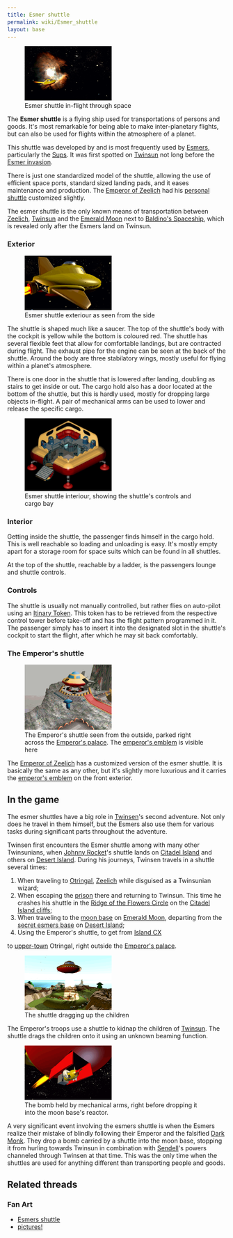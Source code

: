 ```yaml
---
title: Esmer shuttle
permalink: wiki/Esmer_shuttle
layout: base
---
```


<figure>
<img
src="assets/lba2/_cutscenes/screenshot-lba2-movies-07-esmers_shuttle-voyagez43.gif"
title="Esmer shuttle in-flight through space" width="200" />
<figcaption>Esmer shuttle in-flight through space</figcaption>
</figure>

The **Esmer shuttle** is a flying ship used for transportations of
persons and goods. It's most remarkable for being able to make
inter-planetary flights, but can also be used for flights within the
atmosphere of a planet.

This shuttle was developed by and is most frequently used by
[Esmers](Esmer "wikilink"), particularly the [Sups](Sup "wikilink"). It
was first spotted on [Twinsun](Twinsun "wikilink") not long before the
[Esmer invasion](Esmer#The_Esmer_invasion "wikilink").

There is just one standardized model of the shuttle, allowing the use of
efficient space ports, standard sized landing pads, and it eases
maintenance and production. The [Emperor of
Zeelich](Emperor_of_Zeelich "wikilink") had his [personal
shuttle](#The_Emperor\'s_shuttle "wikilink") customized slightly.

The esmer shuttle is the only known means of transportation between
[Zeelich](Zeelich "wikilink"), [Twinsun](Twinsun "wikilink") and the
[Emerald Moon](Emerald_Moon "wikilink") next to [Baldino's
Spaceship](Baldino's_Spaceship "wikilink"), which is revealed only after
the Esmers land on Twinsun.

### Exterior

<figure>
<img
src="assets/lba2/_cutscenes/screenshot-lba2-movies-07-esmers_shuttle-voyagez09.gif"
title="Esmer shuttle exteriour as seen from the side" width="200" />
<figcaption>Esmer shuttle exteriour as seen from the side</figcaption>
</figure>

The shuttle is shaped much like a saucer. The top of the shuttle's body
with the cockpit is yellow while the bottom is coloured red. The shuttle
has several flexible feet that allow for comfortable landings, but are
contracted during flight. The exhaust pipe for the engine can be seen at
the back of the shuttle. Around the body are three stabilatory wings,
mostly useful for flying within a planet's atmosphere.

There is one door in the shuttle that is lowered after landing, doubling
as stairs to get inside or out. The cargo hold also has a door located
at the bottom of the shuttle, but this is hardly used, mostly for
dropping large objects in-flight. A pair of mechanical arms can be used
to lower and release the specific cargo.

<figure>
<img src="assets/lba2/emerald_moon/shuttle.jpg"
title="Esmer shuttle interiour, showing the shuttle&#39;s controls and cargo bay"
width="200" />
<figcaption>Esmer shuttle interiour, showing the shuttle's controls and
cargo bay</figcaption>
</figure>

### Interior

Getting inside the shuttle, the passenger finds himself in the cargo
hold. This is well reachable so loading and unloading is easy. It's
mostly empty apart for a storage room for space suits which can be found
in all shuttles.

At the top of the shuttle, reachable by a ladder, is the passengers
lounge and shuttle controls.

### Controls

The shuttle is usually not manually controlled, but rather flies on
auto-pilot using an [Itinary Token](Itinary_Token "wikilink"). This
token has to be retrieved from the respective control tower before
take-off and has the flight pattern programmed in it. The passenger
simply has to insert it into the designated slot in the shuttle's
cockpit to start the flight, after which he may sit back comfortably.

### The Emperor's shuttle

<figure>
<img
src="assets/lba2/_screenshots/screenshot-lba2-ingame-otringal-emperial_shuttle_platform.gif"
title="The Emperor&#39;s shuttle seen from the outside, parked right across the Emperor&#39;s palace. The emperor&#39;s emblem is visible here"
width="200" />
<figcaption>The Emperor's shuttle seen from the outside, parked right
across the <a href="Emperor&#39;s_palace" title="wikilink">Emperor's
palace</a>. The <a href="emperor&#39;s_emblem"
title="wikilink">emperor's emblem</a> is visible here</figcaption>
</figure>

The [Emperor of Zeelich](Emperor_of_Zeelich "wikilink") has a customized
version of the esmer shuttle. It is basically the same as any other, but
it's slightly more luxurious and it carries the [emperor's
emblem](emperor's_emblem "wikilink") on the front exterior.

## In the game

The esmer shuttles have a big role in [Twinsen](Twinsen "wikilink")'s
second adventure. Not only does he travel in them himself, but the
Esmers also use them for various tasks during significant parts
throughout the adventure.

Twinsen first encounters the Esmer shuttle among with many other
Twinsunians, when [Johnny Rocket](Johnny_Rocket "wikilink")'s shuttle
lands on [Citadel Island](Citadel_Island "wikilink") and others on
[Desert Island](Desert_Island "wikilink"). During his journeys, Twinsen
travels in a shuttle several times:

1.  When traveling to [Otringal](Otringal "wikilink"),
    [Zeelich](Zeelich "wikilink") while disguised as a Twinsunian
    wizard;
2.  When escaping the [prison](Otringal_prison "wikilink") there and
    returning to Twinsun. This time he crashes his shuttle in the [Ridge
    of the Flowers Circle](Ridge_of_the_Flowers_Circle "wikilink") on
    the [Citadel Island cliffs](Citadel_Island_cliffs "wikilink");
3.  When traveling to the [moon base](moon_base "wikilink") on [Emerald
    Moon](Emerald_Moon "wikilink"), departing from the [secret esmers
    base](secret_esmers_base "wikilink") on [Desert
    Island](Desert_Island "wikilink");
4.  Using the Emperor's shuttle, to get from [Island
    CX](Island_CX "wikilink")

to [upper-town](Upper_city "wikilink") Otringal, right outside the
[Emperor's palace](Emperor's_palace "wikilink").

</li>
</ol>

<figure>
<img
src="assets/lba2/_cutscenes/screenshot-lba2-movies-12-children_abduction-enfa362.gif"
title="The shuttle dragging up the children" width="200" />
<figcaption>The shuttle dragging up the children</figcaption>
</figure>

The Emperor's troops use a shuttle to kidnap the children of
[Twinsun](Twinsun "wikilink"). The shuttle drags the children onto it
using an unknown beaming function.

<figure>
<img
src="assets/lba2/_cutscenes/screenshot-lba2-movies-25-ending_1-end1865.gif"
title="The bomb held by mechanical arms, right before dropping it into the moon base&#39;s reactor."
width="200" />
<figcaption>The bomb held by mechanical arms, right before dropping it
into the moon base's reactor.</figcaption>
</figure>

A very significant event involving the esmers shuttle is when the Esmers
realize their mistake of blindly following their Emperor and the
falsified [Dark Monk](Dark_Monk "wikilink"). They drop a bomb carried by
a shuttle into the moon base, stopping it from hurling towards Twinsun
in combination with [Sendell](Sendell "wikilink")'s powers channeled
through Twinsen at that time. This was the only time when the shuttles
are used for anything different than transporting people and goods.

## Related threads

### Fan Art

- [Esmers
  shuttle](http://forum.magicball.net/showthread.php?p=34217#post34217)
- [pictures!](http://forum.magicball.net/showthread.php?p=111337#post111337)
